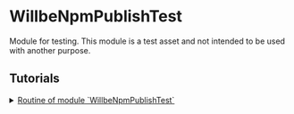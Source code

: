 # WillbeNpmPublishTest

Module for testing. This module is a test asset and not intended to be used with another purpose.

## Tutorials

<details>
  <summary><a href="./WillbeNpmPublishTest.md">
    Routine of module `WillbeNpmPublishTest`
  </a></summary>
    How to use routine of the module.
</details>

